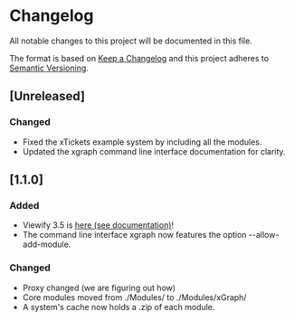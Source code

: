 # Changelog
All notable changes to this project will be documented in this file.

The format is based on [Keep a Changelog](http://keepachangelog.com/en/1.0.0/)
and this project adheres to [Semantic Versioning](http://semver.org/spec/v2.0.0.html).

## [Unreleased]
### Changed
- Fixed the xTickets example system by including all the modules.
- Updated the xgraph command line interface documentation for clarity.

## [1.1.0]
### Added
- Viewify 3.5 is [here (see documentation)](https://github.com/IntrospectiveSystems/xGraph/wiki/2.4-View-Documentation)!
- The command line interface xgraph now features the option
  --allow-add-module.


### Changed
- Proxy changed (we are figuring out how)
- Core modules moved from ./Modules/ to ./Modules/xGraph/
- A system's cache now holds a .zip of each module.
